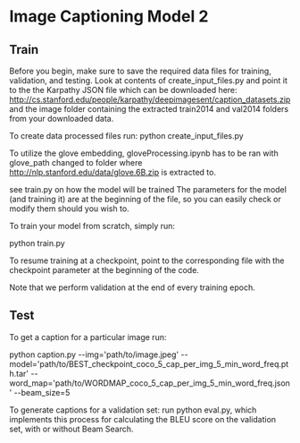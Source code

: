 # Image Captioning Model 2

## Train
Before you begin, make sure to save the required data files for training, validation, and testing. Look at contents of create_input_files.py and point it to the the Karpathy JSON file which can be downloaded here: http://cs.stanford.edu/people/karpathy/deepimagesent/caption_datasets.zip and the image folder containing the extracted train2014 and val2014 folders from your downloaded data.

To create data processed files run:
python create_input_files.py

To utilize the glove embedding, gloveProcessing.ipynb has to be ran with glove_path changed to folder where http://nlp.stanford.edu/data/glove.6B.zip is extracted to.


see train.py on how the model will be trained
The parameters for the model (and training it) are at the beginning of the file, so you can easily check or modify them should you wish to.

To train your model from scratch, simply run:

python train.py

To resume training at a checkpoint, point to the corresponding file with the checkpoint parameter at the beginning of the code.

Note that we perform validation at the end of every training epoch.

## Test
To get a  caption for a particular image run:

python caption.py --img='path/to/image.jpeg' --model='path/to/BEST_checkpoint_coco_5_cap_per_img_5_min_word_freq.pth.tar' --word_map='path/to/WORDMAP_coco_5_cap_per_img_5_min_word_freq.json' --beam_size=5

To generate captions for a validation set: 
run python eval.py, which implements this process for calculating the BLEU score on the validation set, with or without Beam Search.
